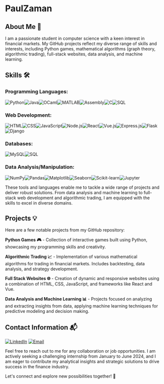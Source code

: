 # PaulZaman

## About Me 🚀

I am a passionate student in computer science with a keen interest in financial markets. My GitHub projects reflect my diverse range of skills and interests, including Python games, mathematical algorithms (graph theory, algorithmic trading), full-stack websites, data analysis, and machine learning.
## Skills 🛠️

### Programming Languages:
![Python](https://img.shields.io/badge/Python-3776AB?style=for-the-badge&logo=python&logoColor=white)![Java](https://img.shields.io/badge/Java-ED8B00?style=for-the-badge&logo=openjdk&logoColor=white)![OCaml](https://img.shields.io/badge/OCaml-EC6813?style=for-the-badge&logo=ocaml&logoColor=white)![MATLAB](https://img.shields.io/badge/MATLAB-0076A8?style=for-the-badge&logo=mathworks&logoColor=white)![Assembly](https://img.shields.io/badge/Assembly-0076A8?style=for-the-badge&logo=assembly&logoColor=white)![C](https://img.shields.io/badge/C-00599C?style=for-the-badge&logo=c&logoColor=white)![SQL](https://img.shields.io/badge/SQL-4479A1?style=for-the-badge&logo=sqlite&logoColor=white)

### Web Development:
![HTML](https://img.shields.io/badge/HTML-239120?style=for-the-badge&logo=html5&logoColor=white)![CSS](https://img.shields.io/badge/CSS-239120?&style=for-the-badge&logo=css3&logoColor=white)![JavaScript](https://img.shields.io/badge/JavaScript-F7DF1E?style=for-the-badge&logo=javascript&logoColor=black)![Node.js](https://img.shields.io/badge/Node.js-43853D?style=for-the-badge&logo=node.js&logoColor=white)![React](https://img.shields.io/badge/React-20232A?style=for-the-badge&logo=react&logoColor=61DAFB)![Vue.js](https://img.shields.io/badge/Vue.js-35495E?style=for-the-badge&logo=vue.js&logoColor=4FC08D)![Express.js](https://img.shields.io/badge/Express.js-404D59?style=for-the-badge)![Flask](https://img.shields.io/badge/Flask-000000?style=for-the-badge&logo=flask&logoColor=white)![Django](https://img.shields.io/badge/Django-092E20?style=for-the-badge&logo=django&logoColor=white)

### Databases:
![MySQL](https://img.shields.io/badge/MySQL-00000F?style=for-the-badge&logo=mysql&logoColor=white)![SQL](https://img.shields.io/badge/SQL-4479A1?style=for-the-badge&logo=sqlite&logoColor=white)

### Data Analysis/Manipulation:
![NumPy](https://img.shields.io/badge/NumPy-013243?style=for-the-badge&logo=numpy&logoColor=white)![Pandas](https://img.shields.io/badge/Pandas-150458?style=for-the-badge&logo=pandas&logoColor=white)![Matplotlib](https://img.shields.io/badge/Matplotlib-11557C?style=for-the-badge&logo=matplotlib&logoColor=white)![Seaborn](https://img.shields.io/badge/Seaborn-3776AB?style=for-the-badge&logo=seaborn&logoColor=white)![Scikit-learn](https://img.shields.io/badge/Scikit--learn-F7931E?style=for-the-badge&logo=scikit-learn&logoColor=white)![Jupyter](https://img.shields.io/badge/Jupyter-F37626?style=for-the-badge&logo=jupyter&logoColor=white)

These tools and languages enable me to tackle a wide range of projects and deliver robust solutions. From data analysis and machine learning to full-stack web development and algorithmic trading, I am equipped with the skills to excel in diverse domains.

## Projects 💡

Here are a few notable projects from my GitHub repository:

**Python Games 🎮** - Collection of interactive games built using Python, showcasing my programming skills and creativity.

**Algorithmic Trading 📈** - Implementation of various mathematical algorithms for trading in financial markets. Includes backtesting, data analysis, and strategy development.

**Full Stack Websites 🌐** - Creation of dynamic and responsive websites using a combination of HTML, CSS, JavaScript, and frameworks like React and Vue.

**Data Analysis and Machine Learning 📊** - Projects focused on analyzing and extracting insights from data, applying machine learning techniques for predictive modeling and decision making.

## Contact Information 📬

[![LinkedIn](https://img.shields.io/badge/LinkedIn-0A66C2?style=for-the-badge&logo=linkedin&logoColor=white)](https://www.linkedin.com/in/paul-zamanian-abbassi-899126196/) [![Email](https://img.shields.io/badge/Gmail-D14836?style=for-the-badge&logo=gmail&logoColor=white)](mailto:paul.c.zamanian@gmail.com)


Feel free to reach out to me for any collaboration or job opportunities. I am actively seeking a challenging internship from January to June 2024, and I am eager to contribute my analytical insights and strategic solutions to drive success in the finance industry.

Let's connect and explore new possibilities together! 🤝
